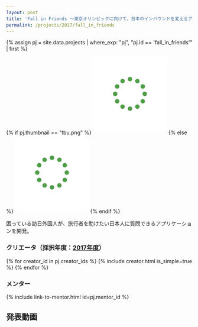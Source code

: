 ```yaml
---
layout: post
title: 'Fall in Friends ～東京オリンピックに向けて、日本のインバウンドを変えるアプリを作る ～'
permalink: /projects/2017/fall_in_friends
---
```


{% assign pj = site.data.projects | where_exp: "pj", "pj.id == 'fall_in_friends'" | first %}

{% if pj.thumbnail == "tbu.png" %}
<img class='top-img lazyload' src='/assets/img/spinner.svg' data-src='https://img.youtube.com/vi/Xr2Jeb5cf7o/hqdefault.jpg' alt='サムネイル画像' loading='lazy' style='margin-bottom: 10px;' />
{% else %}
<img class='top-img lazyload' src='/assets/img/spinner.svg' data-src='/assets/img/thumbnails/2017/tbu.png' alt='サムネイル画像' loading='lazy' style='margin-bottom: 10px;' />
{% endif %}

困っている訪日外国人が、旅行者を助けたい日本人に質問できるアプリケーションを開発。

### クリエータ（採択年度：<a href='/projects/2017'>2017年度</a>）
<p>
{% for creator_id in pj.creator_ids %}
  {% include creator.html is_simple=true %}
{% endfor %}
</p>

### メンター
<p>{% include link-to-mentor.html id=pj.mentor_id %}</p>

## 発表動画
<div class="youtube">
  <iframe width="560" height="315" class="lazyload" data-src="https://www.youtube.com/embed/Xr2Jeb5cf7o?rel=0" frameborder="0" allowfullscreen=""></iframe>
</div>

